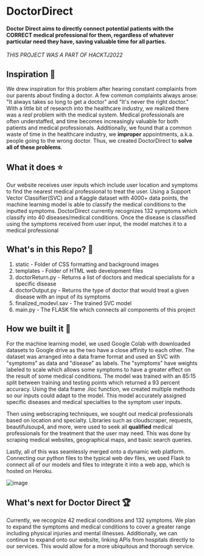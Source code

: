 # DoctorDirect 

#### Doctor Direct aims to directly connect potential patients with the CORRECT medical professional for them, regardless of whatever particular need they have, saving valuable time for all parties.

_THIS PROJECT WAS A PART OF HACKTJ2022_

## Inspiration 🔮 
We drew inspiration for this problem after hearing constant complaints from our parents about finding a doctor. A few common complaints always arose: "It always takes so long to get a doctor" and "It's never the right doctor." With a little bit of research into the healthcare industry, we realized there was a _real_ problem with the medical system. Medical professionals are often understaffed, and time becomes increasingly valuable for both patients and medical professionals. Additionally, we found that a common waste of time in the healthcare industry, we **improper** appointments, a.k.a. people going to the wrong doctor. Thus, we created DoctorDirect to **solve all of these problems**.

## What it does ⭐
Our website receives user inputs which include user location and symptoms to find the nearest medical professional to treat the user. Using a Support Vector Classifier(SVC) and a Kaggle dataset with 4000+ data points, the machine learning model is able to classify the medical conditions to the inputted symptoms. DoctorDirect currently recognizes 132 symptoms which classify into 40 diseases/medical conditions. Once the disease is classified using the symptoms received from user input, the model matches it to a medical professional

## What's in this Repo? 📑

1. static - Folder of CSS formatting and background images
2. templates - Folder of HTML web development files
3. doctorReturn.py - Returns a list of doctors and medical specialists for a specific disease
4. doctorOutput.py - Returns the type of doctor that would treat a given disease with an input of its symptoms
5. finalized_modevl.sav - The trained SVC model
6. main.py - The FLASK file which connects all components of this project

## How we built it 🔨
For the machine learning model, we used Google Colab with downloaded datasets to Google drive as the two have a close affinity to each other. The dataset was arranged into a data frame format and used an SVC with "symptoms" as data and "disease" as labels. The "symptoms" have weights labeled to scale which allows some symptoms to have a greater effect on the result of some medical conditions. The model was trained with an 85:15 split between training and testing points which returned a 93 percent accuracy. Using the data frame .iloc function, we created multiple methods so our inputs could adapt to the model. This model accurately assigned specific diseases and medical specialties to the symptom user inputs. 

Then using webscraping techniques, we sought out medical professionals based on location and specialty. Libraries such as cloudscraper, requests, beautifulsoup4, and more, were used to seek all **qualified** medical professionals for the treatment that the user may need. This was done by scraping medical websites, geographical maps, and basic search queries.

Lastly, all of this was seamlessly merged onto a dynamic web platform. Connecting our python files to the typical web dev files, we used Flask to connect all of our models and files to integrate it into a web app, which is hosted on Heroku.

![image](https://user-images.githubusercontent.com/93752379/163712740-3986f703-5ee1-4ea6-9e1d-a6fc9b2157f8.png)

## What's next for Doctor Direct 🏆
Currently, we recognize 42 medical conditions and 132 symptoms. We plan to expand the symptoms and medical conditions to cover a greater range including physical injuries and mental illnesses. Additionally, we can continue to expand onto our website, linking APIs from hospitals directly to our services. This would allow for a more ubiquitous and thorough service. 
